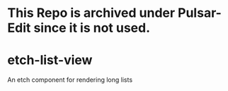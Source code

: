 # This Repo is archived under Pulsar-Edit since it is not used.

# etch-list-view
An etch component for rendering long lists
